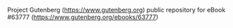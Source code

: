 Project Gutenberg (https://www.gutenberg.org) public repository for
eBook #63777 (https://www.gutenberg.org/ebooks/63777)
